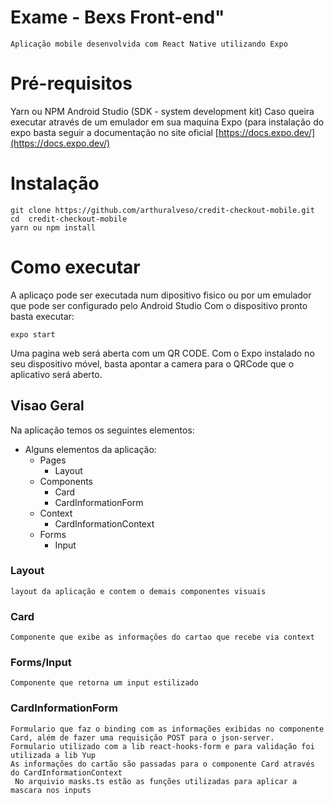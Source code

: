 # Exame - Bexs Front-end"
    Aplicação mobile desenvolvida com React Native utilizando Expo

# Pré-requisitos
Yarn ou NPM
Android Studio (SDK - system development kit) Caso queira executar através de um emulador em sua maquina
Expo (para instalação do expo basta seguir a documentação no site oficial [https://docs.expo.dev/](https://docs.expo.dev/)


# Instalação

```
git clone https://github.com/arthuralveso/credit-checkout-mobile.git
cd  credit-checkout-mobile
yarn ou npm install

```

# Como executar

A aplicaço pode ser executada num dipositivo fisico ou por um emulador que pode ser configurado pelo Android Studio
Com o dispositivo pronto basta executar:

```
expo start

```

Uma pagina web será aberta com um QR CODE. Com o Expo instalado no seu dispositivo móvel, basta apontar a camera para o QRCode que o aplicativo será aberto.

## Visao Geral

Na aplicação temos os seguintes elementos:

- Alguns elementos da aplicação:
    - Pages
        - Layout
    - Components
        - Card
        - CardInformationForm
    - Context
        - CardInformationContext
    - Forms
        - Input
        
### Layout
        
    layout da aplicação e contem o demais componentes visuais
        
### Card
        
    Componente que exibe as informações do cartao que recebe via context
        
### Forms/Input
        
    Componente que retorna um input estilizado

### CardInformationForm
        
    Formulario que faz o binding com as informações exibidas no componente Card, além de fazer uma requisição POST para o json-server.
    Formulario utilizado com a lib react-hooks-form e para validação foi utilizada a lib Yup
    As informações do cartão são passadas para o componente Card através do CardInformationContext
     No arquivio masks.ts estão as funções utilizadas para aplicar a mascara nos inputs


